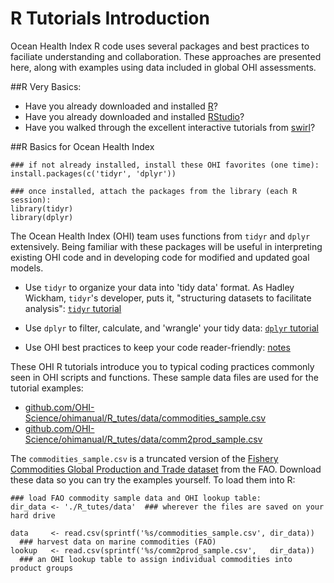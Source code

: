# R Tutorials Introduction

Ocean Health Index R code uses several packages and best practices to faciliate
understanding and collaboration. These approaches are presented here, along with
examples using data included in global OHI assessments.


##R Very Basics:
* Have you already downloaded and installed [R](http://www.r-project.org/)?
* Have you already downloaded and installed [RStudio](http://www.rstudio.com/)?
* Have you walked through the excellent interactive tutorials
from [swirl](http://swirlstats.com/students.html)?

##R Basics for Ocean Health Index
```
### if not already installed, install these OHI favorites (one time):
install.packages(c('tidyr', 'dplyr'))

### once installed, attach the packages from the library (each R session):
library(tidyr)
library(dplyr)
```
The Ocean Health Index (OHI) team uses functions from `tidyr` and `dplyr`
extensively.  Being familiar with these packages will be useful in interpreting
existing OHI code and in developing code for modified and updated goal models.  
* Use `tidyr` to organize your data into 'tidy data' format. As Hadley Wickham,
`tidyr`'s developer, puts it, "structuring datasets to facilitate analysis":
[`tidyr` tutorial](R_tutes_tidyr.md)

* Use `dplyr` to filter, calculate, and 'wrangle' your tidy data:
[`dplyr` tutorial](R_tutes_dplyr.md)

* Use OHI best practices to keep your code reader-friendly: [notes](R_tutes_notes.md)



These OHI R tutorials introduce you to typical coding practices commonly seen
in OHI scripts and functions.  These sample data files are used for the
tutorial examples:

* [github.com/OHI-Science/ohimanual/R_tutes/data/commodities_sample.csv](https://github.com/OHI-Science/ohimanual/blob/master/R_tutes/data/commodities_sample.csv)
* [github.com/OHI-Science/ohimanual/R_tutes/data/comm2prod_sample.csv](https://github.com/OHI-Science/ohimanual/blob/master/R_tutes/data/comm2prod_sample.csv)


The `commodities_sample.csv` is a truncated version of the [Fishery Commodities
Global Production and Trade dataset](http://www.fao.org/fishery/statistics/global-commodities-production/en)
from the FAO.  Download these data so you can try the examples yourself. To
load them into R:
```
### load FAO commodity sample data and OHI lookup table:
dir_data <- './R_tutes/data'  ### wherever the files are saved on your hard drive

data     <- read.csv(sprintf('%s/commodities_sample.csv', dir_data))
  ### harvest data on marine commodities (FAO)
lookup   <- read.csv(sprintf('%s/comm2prod_sample.csv',   dir_data))
  ### an OHI lookup table to assign individual commodities into product groups
```
